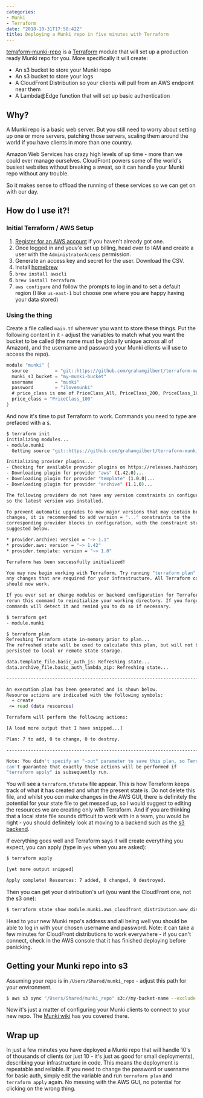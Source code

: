 ```yaml
---
categories:
- Munki
- Terraform
date: "2018-10-31T17:58:42Z"
title: Deploying a Munki repo in five minutes with Terraform
---
```


[terraform-munki-repo](https://github.com/grahamgilbert/terraform-munki-repo) is a [Terraform](https://terraform.io) module that will set up a production ready Munki repo for you. More specifically it will create:

* An s3 bucket to store your Munki repo
* An s3 bucket to store your logs
* A CloudFront Distribution so your clients will pull from an AWS endpoint near them
* A Lambda@Edge function that will set up basic authentication

## Why?

A Munki repo is a basic web server. But you still need to worry about setting up one or more servers, patching those servers, scaling them around the world if you have clients in more than one country.

Amazon Web Services has crazy high levels of up time - more than we could ever manage ourselves. CloudFront powers some of the world's busiest websites without breaking a sweat, so it can handle your Munki repo without any trouble.

So it makes sense to offload the running of these services so we can get on with our day.
<!--more-->

## How do I use it?!

### Initial Terraform / AWS Setup

1. [Register for an AWS account](https://aws.amazon.com/) if you haven't already got one.
2. Once logged in and youv'e set up billing, head over to IAM and create a user with the `AdministratorAccess` permission.
3. Generate an access key and secret for the user. Download the CSV.
4. Install [homebrew](https://brew.sh)
5. `brew install awscli`
6. `brew install terraform`
7. `aws configure` and follow the prompts to log in and to set a default region (I like `us-east-1` but choose one where you are happy having your data stored)

### Using the thing

Create a file called `main.tf` wherever you want to store these things. Put the following content in it - adjust the variables to match what you want the bucket to be called (the name must be globally unique across all of Amazon), and the username and password your Munki clients will use to access the repo).

``` go
module "munki" {
  source          = "git::https://github.com/grahamgilbert/terraform-munki-repo.git//munki"
  munki_s3_bucket = "my-munki-bucket"
  username        = "munki"
  password        = "ilovemunki"
  # price_class is one of PriceClass_All, PriceClass_200, PriceClass_100
  price_class = "PriceClass_100"
}
```

And now it's time to put Terraform to work. Commands you need to type are prefaced with a `$`.

``` bash
$ terraform init
Initializing modules...
- module.munki
  Getting source "git::https://github.com/grahamgilbert/terraform-munki-repo.git//munki"

Initializing provider plugins...
- Checking for available provider plugins on https://releases.hashicorp.com...
- Downloading plugin for provider "aws" (1.42.0)...
- Downloading plugin for provider "template" (1.0.0)...
- Downloading plugin for provider "archive" (1.1.0)...

The following providers do not have any version constraints in configuration,
so the latest version was installed.

To prevent automatic upgrades to new major versions that may contain breaking
changes, it is recommended to add version = "..." constraints to the
corresponding provider blocks in configuration, with the constraint strings
suggested below.

* provider.archive: version = "~> 1.1"
* provider.aws: version = "~> 1.42"
* provider.template: version = "~> 1.0"

Terraform has been successfully initialized!

You may now begin working with Terraform. Try running "terraform plan" to see
any changes that are required for your infrastructure. All Terraform commands
should now work.

If you ever set or change modules or backend configuration for Terraform,
rerun this command to reinitialize your working directory. If you forget, other
commands will detect it and remind you to do so if necessary.

$ terraform get
- module.munki

$ terraform plan
Refreshing Terraform state in-memory prior to plan...
The refreshed state will be used to calculate this plan, but will not be
persisted to local or remote state storage.

data.template_file.basic_auth_js: Refreshing state...
data.archive_file.basic_auth_lambda_zip: Refreshing state...

------------------------------------------------------------------------

An execution plan has been generated and is shown below.
Resource actions are indicated with the following symbols:
  + create
 <= read (data resources)

Terraform will perform the following actions:

[A load more output that I have snipped...]

Plan: 7 to add, 0 to change, 0 to destroy.

------------------------------------------------------------------------

Note: You didn't specify an "-out" parameter to save this plan, so Terraform
can't guarantee that exactly these actions will be performed if
"terraform apply" is subsequently run.
```

You will see a `terraform.tfstate` file appear. This is how Terraform keeps track of what it has created and what the present state is. Do not delete this file, and whilst you _can_ make changes in the AWS GUI, there is definitely the potential for your state file to get messed up, so I would suggest to editing the resources we are creating only with Terraform. And if you are thinking that a local state file sounds difficult to work with in a team, you would be right - you should definitely look at moving to a backend such as the [s3 backend](https://www.terraform.io/docs/backends/types/s3.html).

If everything goes well and Terraform says it will create everything you expect, you can apply (type in `yes` when you are asked):

``` bash
$ terraform apply

[yet more output snipped]

Apply complete! Resources: 7 added, 0 changed, 0 destroyed.
```

Then you can get your distribution's url (you want the CloudFront one, not the s3 one):

``` bash
$ terraform state show module.munki.aws_cloudfront_distribution.www_distribution | grep domain_name
```

Head to your new Munki repo's address and all being well you should be able to log in with your chosen username and password. Note: it can take a few minutes for CloudFront distributions to work everywhere - if you can't connect, check in the AWS console that it has finished deploying before panicking.

## Getting your Munki repo into s3

Assuming your repo is in `/Users/Shared/munki_repo` - adjust this path for your environment.

``` bash
$ aws s3 sync "/Users/Shared/munki_repo" s3://my-bucket-name --exclude '*.git/*' --exclude '.DS_Store' --delete
```

Now it's just a matter of configuring your Munki clients to connect to your new repo. The [Munki wiki](https://github.com/munki/munki/wiki/Using-Basic-Authentication#configuring-the-clients-to-use-a-password) has you covered there.

## Wrap up

In just a few minutes you have deployed a Munki repo that will handle 10's of thousands of clients (or just 10 - it's just as good for small deployments), describing your infrastructure in code. This means the deployment is repeatable and reliable. If you need to change the password or username for basic auth, simply edit the variable and run `terraform plan` and `terraform apply` again. No messing with the AWS GUI, no potential for clicking on the wrong thing.